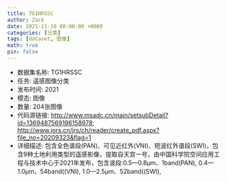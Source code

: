 ```yaml
---
title: TG1HRSSC
author: Zack
date: 2021-11-10 00:00:00 +0800
categories: [分类]
tags: [dataset, 图像]
math: true
pin: false
---
```

- 数据集名称: TG1HRSSC
- 任务: 遥感图像分类
- 发布时间: 2021
- 模态: 图像
- 数量: 204张图像
- 代码源链接: http://www.msadc.cn/main/setsubDetail?id=1369487569196158978; http://www.jors.cn/jrs/ch/reader/create_pdf.aspx?file_no=20209323&flag=1
- 详细描述: 包含全色谱段(PAN)、可见近红外(VNI)、短波红外谱段(SWI)，包含9种土地利用类型的遥感影像，提取自天宫一号，由中国科学院空间应用工程与技术中心于2021年发布，包含波段:0.5—0.8μm、1band(PAN), 0.4—1.0μm、54band((VNI), 1.0—2.5μm、52band((SWI),
